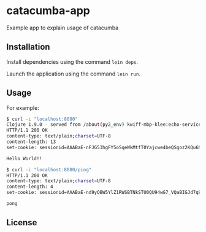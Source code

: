 # catacumba-app

Example app to explain usage of catacumba

## Installation

Install dependencies using the command `lein deps`.

Launch the application using the command `lein run`.

## Usage

For example:

```sh
$ curl -i "localhost:8080"
Clojure 1.9.0 - served from /about(py2_env) kwiff-mbp-klee:echo-service klee$ curl -i "localhost:8080"
HTTP/1.1 200 OK
content-type: text/plain;charset=UTF-8
content-length: 13
set-cookie: sessionid=AAABaE-nFJG53hgFY5oSqeWkMtfT0Yajcwe4beQSgoz2KQu6hCZ_miYDktpXlUF3; Max-Age=0; Expires=Tue, 15 Jan 2019 03:56:16 GMT; Path=/; HTTPOnly

Hello World!!

$ curl -i "localhost:8080/ping"
HTTP/1.1 200 OK
content-type: text/plain;charset=UTF-8
content-length: 4
set-cookie: sessionid=AAABaE-nd9yOBW5YlZ1RWSBTNkSTU0QU94wG7_VQaBIGJd7q9-6Rb1QMx7GWYFmE; Max-Age=0; Expires=Tue, 15 Jan 2019 03:56:41 GMT; Path=/; HTTPOnly

pong
```

## License
